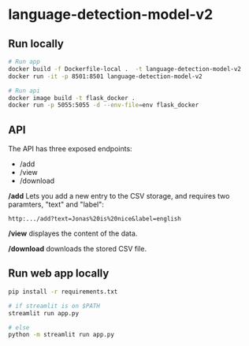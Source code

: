 # language-detection-model-v2

## Run locally
```bash
# Run app
docker build -f Dockerfile-local .  -t language-detection-model-v2 
docker run -it -p 8501:8501 language-detection-model-v2

# Run api
docker image build -t flask_docker .
docker run -p 5055:5055 -d --env-file=env flask_docker
```

## API
The API has three exposed endpoints:
- /add
- /view
- /download

**/add** Lets you add a new entry to the CSV storage, and requires two paramters, "text" and "label":

`http:.../add?text=Jonas%20is%20nice&label=english`

**/view** displayes the content of the data.

**/download** downloads the stored CSV file. 



## Run web app locally
```bash
pip install -r requirements.txt

# if streamlit is on $PATH
streamlit run app.py  

# else
python -m streamlit run app.py
```